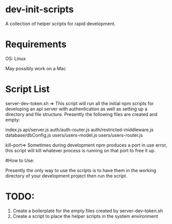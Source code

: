 # dev-init-scripts

A collection of helper scripts for rapid development.

# Requirements
OS: Linux

May possibly work on a Mac

# Script List
server-dev-token.sh => This script will run all the initial npm scripts for developing an api server with authentication as well as setting up a directory and file structure. Presently the following files are created and empty:

index.js
api/server.js
auth/auth-router.js
auth/restricted-middleware.js
database/dbConfig.js
users/users-model.js
users/users-router.js

kill-port=> Sometimes during development npm produces a port in use error, this script will kill whatever process is running on that port to free it up.

#How to Use:

Presently the only way to use the scripts is to have them in the working directory of your development project then run the script.

# TODO:

1. Create a boilerplate for the empty files created by server-dev-token.sh
2. Create a script to place the helper scripts in the system environment
